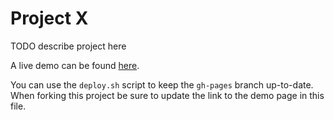 # Project X

TODO describe project here

A live demo can be found [here](http://htmlpreview.github.com/?https://github.com/NYU-CS6313-Projects/sp2015-group20/index.html).

You can use the `deploy.sh` script to keep the `gh-pages` branch up-to-date.
When forking this project be sure to update the link to the demo page in this file.
